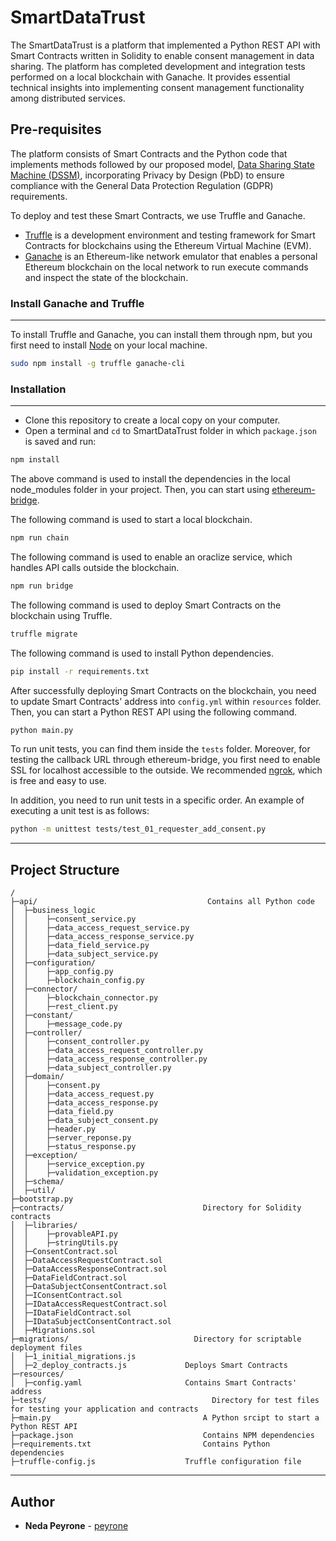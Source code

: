 # SmartDataTrust

The SmartDataTrust is a platform that implemented a Python REST API with Smart Contracts written in Solidity to enable consent management in data sharing. The platform has completed development and integration tests performed on a local blockchain with Ganache. It provides essential technical insights into implementing consent management functionality among distributed services.

## Pre-requisites
The platform consists of Smart Contracts and the Python code that implements methods followed by our proposed model, [Data Sharing State Machine (DSSM)](https://github.com/cucpbioinfo/BlockchainBasedDataSharing), incorporating Privacy by Design (PbD) to ensure compliance with the General Data Protection Regulation (GDPR) requirements.

To deploy and test these Smart Contracts, we use Truffle and Ganache.

* [Truffle](https://www.trufflesuite.com/truffle) is a development environment and testing framework for Smart Contracts for blockchains using the Ethereum Virtual Machine (EVM).
* [Ganache](https://www.trufflesuite.com/ganache) is an Ethereum-like network emulator that enables a personal Ethereum blockchain on the local network to run execute commands and inspect the state of the blockchain.

### Install Ganache and Truffle
------------
To install Truffle and Ganache, you can install them through npm, but you first need to install [Node](https://nodejs.org/en/) on your local machine.

```bash
sudo npm install -g truffle ganache-cli
```

### Installation
------------
* Clone this repository to create a local copy on your computer.
* Open a terminal and `cd` to SmartDataTrust folder in which `package.json` is saved and run:

```bash
npm install
```

The above command is used to install the dependencies in the local node_modules folder in your project. Then, you can start using [ethereum-bridge](https://github.com/provable-things/ethereum-bridge).

The following command is used to start a local blockchain.
```bash
npm run chain
```

The following command is used to enable an oraclize service, which handles API calls outside the blockchain.
```bash
npm run bridge
```

The following command is used to deploy Smart Contracts on the blockchain using Truffle.
```bash
truffle migrate
```

The following command is used to install Python dependencies.
```bash
pip install -r requirements.txt
```

After successfully deploying Smart Contracts on the blockchain, you need to update Smart Contracts' address into `config.yml` within `resources` folder. Then, you can start a Python REST API using the following command.
```bash
python main.py
```

To run unit tests, you can find them inside the `tests` folder. Moreover, for testing the callback URL through ethereum-bridge, you first need to enable SSL for localhost accessible to the outside. We recommended [ngrok](https://ngrok.com), which is free and easy to use.

In addition, you need to run unit tests in a specific order. An example of executing a unit test is as follows:
```bash
python -m unittest tests/test_01_requester_add_consent.py
```

------------

## Project Structure
```
/
├─api/       			                    Contains all Python code
│  ├─business_logic
│  │    ├─consent_service.py
│  │    ├─data_access_request_service.py
│  │    ├─data_access_response_service.py
│  │    ├─data_field_service.py
│  │    ├─data_subject_service.py
│  ├─configuration/
│  │    ├─app_config.py
│  │    ├─blockchain_config.py
│  ├─connector/
│  │    ├─blockchain_connector.py
│  │    ├─rest_client.py
│  ├─constant/
│  │    ├─message_code.py
│  ├─controller/
│  │    ├─consent_controller.py
│  │    ├─data_access_request_controller.py
│  │    ├─data_access_response_controller.py
│  │    ├─data_subject_controller.py
│  ├─domain/
│  │    ├─consent.py
│  │    ├─data_access_request.py
│  │    ├─data_access_response.py
│  │    ├─data_field.py
│  │    ├─data_subject_consent.py
│  │    ├─header.py
│  │    ├─server_reponse.py
│  │    ├─status_response.py
│  ├─exception/
│  │    ├─service_exception.py
│  │    ├─validation_exception.py
│  ├─schema/
│  ├─util/
├─bootstrap.py 	
├─contracts/ 			                   Directory for Solidity contracts
│  ├─libraries/
│  │    ├─provableAPI.py
│  │    ├─stringUtils.py       
│  ├─ConsentContract.sol 		            
│  ├─DataAccessRequestContract.sol 		  
│  ├─DataAccessResponseContract.sol 		  
│  ├─DataFieldContract.sol 		  
│  ├─DataSubjectConsentContract.sol 		  
│  ├─IConsentContract.sol
│  ├─IDataAccessRequestContract.sol 
│  ├─IDataFieldContract.sol 
│  ├─IDataSubjectConsentContract.sol 
│  ├─Migrations.sol 
├─migrations/ 			                 Directory for scriptable deployment files
│  ├─1_initial_migrations.js 	
│  ├─2_deploy_contracts.js 		       Deploys Smart Contracts
├─resources/
│  ├─config.yaml 	                   Contains Smart Contracts' address 
├─tests/ 				                     Directory for test files for testing your application and contracts
├─main.py 				                   A Python srcipt to start a Python REST API
├─package.json				               Contains NPM dependencies
├─requirements.txt 				           Contains Python dependencies
├─truffle-config.js 	               Truffle configuration file
```

------------

## Author

* **Neda Peyrone** - [peyrone](https://github.com/peyrone)
